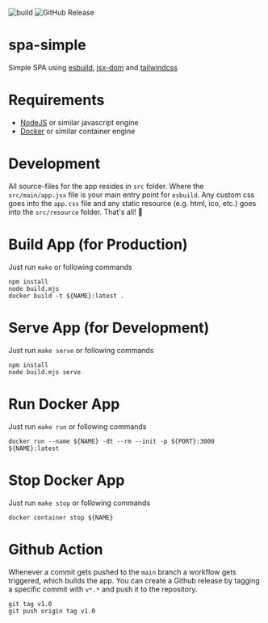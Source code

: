 ![build](https://github.com/jamowei/spa-simple/actions/workflows/buildAndRelease.yaml/badge.svg)
![GitHub Release](https://img.shields.io/github/v/release/jamowei/spa-simple)


# spa-simple
Simple SPA using [esbuild](https://esbuild.github.io/), [jsx-dom](https://www.npmjs.com/package/jsx-dom) and [tailwindcss](https://www.npmjs.com/package/tailwindcss)

# Requirements
* [NodeJS](https://nodejs.org/) or similar javascript engine
* [Docker](https://www.docker.com/) or similar container engine

# Development
All source-files for the app resides in `src` folder. 
Where the `src/main/app.jsx` file is your main entry point for `esbuild`.
Any custom css goes into the `app.css` file and any static resource (e.g. html, ico, etc.) goes into the `src/resource` folder. That's all! 🙂

# Build App (for Production)
Just run `make` or following commands
```
npm install
node build.mjs
docker build -t ${NAME}:latest .
```

# Serve App (for Development)
Just run `make serve` or following commands
```
npm install
node build.mjs serve
```

# Run Docker App
Just run `make run` or following commands
```
docker run --name ${NAME} -dt --rm --init -p ${PORT}:3000 ${NAME}:latest
```

# Stop Docker App
Just run `make stop` or following commands
```
docker container stop ${NAME}
```

# Github Action
Whenever a commit gets pushed to the `main` branch a workflow gets triggered, which builds the app.
You can create a Github release by tagging a specific commit with `v*.*` and push it to the repository.
```
git tag v1.0
git push origin tag v1.0
```